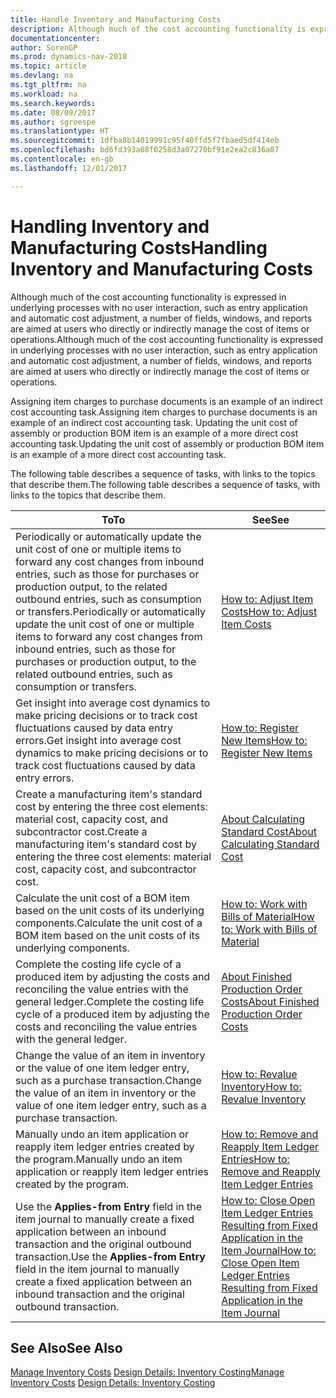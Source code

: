 ```yaml
---
title: Handle Inventory and Manufacturing Costs
description: Although much of the cost accounting functionality is expressed in underlying processes with no user interaction, such as entry application and automatic cost adjustment, a number of fields, windows, and reports are aimed at users who directly or indirectly manage the cost of items or operations.
documentationcenter: 
author: SorenGP
ms.prod: dynamics-nav-2018
ms.topic: article
ms.devlang: na
ms.tgt_pltfrm: na
ms.workload: na
ms.search.keywords: 
ms.date: 08/09/2017
ms.author: sgroespe
ms.translationtype: HT
ms.sourcegitcommit: 1dfba8b14019991c95f40ffd5f7fbaed5df414eb
ms.openlocfilehash: bd6fd393a08f0258d3a07270bf91e2ea2c836a07
ms.contentlocale: en-gb
ms.lasthandoff: 12/01/2017

---
```

# <a name="handling-inventory-and-manufacturing-costs"></a><span data-ttu-id="528f6-103">Handling Inventory and Manufacturing Costs</span><span class="sxs-lookup"><span data-stu-id="528f6-103">Handling Inventory and Manufacturing Costs</span></span>
<span data-ttu-id="528f6-104">Although much of the cost accounting functionality is expressed in underlying processes with no user interaction, such as entry application and automatic cost adjustment, a number of fields, windows, and reports are aimed at users who directly or indirectly manage the cost of items or operations.</span><span class="sxs-lookup"><span data-stu-id="528f6-104">Although much of the cost accounting functionality is expressed in underlying processes with no user interaction, such as entry application and automatic cost adjustment, a number of fields, windows, and reports are aimed at users who directly or indirectly manage the cost of items or operations.</span></span>  

 <span data-ttu-id="528f6-105">Assigning item charges to purchase documents is an example of an indirect cost accounting task.</span><span class="sxs-lookup"><span data-stu-id="528f6-105">Assigning item charges to purchase documents is an example of an indirect cost accounting task.</span></span> <span data-ttu-id="528f6-106">Updating the unit cost of assembly or production BOM item is an example of a more direct cost accounting task.</span><span class="sxs-lookup"><span data-stu-id="528f6-106">Updating the unit cost of assembly or production BOM item is an example of a more direct cost accounting task.</span></span>  

 <span data-ttu-id="528f6-107">The following table describes a sequence of tasks, with links to the topics that describe them.</span><span class="sxs-lookup"><span data-stu-id="528f6-107">The following table describes a sequence of tasks, with links to the topics that describe them.</span></span>   

|<span data-ttu-id="528f6-108">**To**</span><span class="sxs-lookup"><span data-stu-id="528f6-108">**To**</span></span>|<span data-ttu-id="528f6-109">**See**</span><span class="sxs-lookup"><span data-stu-id="528f6-109">**See**</span></span>|  
|------------|-------------|  
|<span data-ttu-id="528f6-110">Periodically or automatically update the unit cost of one or multiple items to forward any cost changes from inbound entries, such as those for purchases or production output, to the related outbound entries, such as consumption or transfers.</span><span class="sxs-lookup"><span data-stu-id="528f6-110">Periodically or automatically update the unit cost of one or multiple items to forward any cost changes from inbound entries, such as those for purchases or production output, to the related outbound entries, such as consumption or transfers.</span></span>|[<span data-ttu-id="528f6-111">How to: Adjust Item Costs</span><span class="sxs-lookup"><span data-stu-id="528f6-111">How to: Adjust Item Costs</span></span>](inventory-how-adjust-item-costs.md)|  
|<span data-ttu-id="528f6-112">Get insight into average cost dynamics to make pricing decisions or to track cost fluctuations caused by data entry errors.</span><span class="sxs-lookup"><span data-stu-id="528f6-112">Get insight into average cost dynamics to make pricing decisions or to track cost fluctuations caused by data entry errors.</span></span>|[<span data-ttu-id="528f6-113">How to: Register New Items</span><span class="sxs-lookup"><span data-stu-id="528f6-113">How to: Register New Items</span></span>](inventory-how-register-new-items.md)|  
|<span data-ttu-id="528f6-114">Create a manufacturing item's standard cost by entering the three cost elements: material cost, capacity cost, and subcontractor cost.</span><span class="sxs-lookup"><span data-stu-id="528f6-114">Create a manufacturing item's standard cost by entering the three cost elements: material cost, capacity cost, and subcontractor cost.</span></span>|[<span data-ttu-id="528f6-115">About Calculating Standard Cost</span><span class="sxs-lookup"><span data-stu-id="528f6-115">About Calculating Standard Cost</span></span>](finance-about-calculating-standard-cost.md)|  
|<span data-ttu-id="528f6-116">Calculate the unit cost of a BOM item based on the unit costs of its underlying components.</span><span class="sxs-lookup"><span data-stu-id="528f6-116">Calculate the unit cost of a BOM item based on the unit costs of its underlying components.</span></span>|[<span data-ttu-id="528f6-117">How to: Work with Bills of Material</span><span class="sxs-lookup"><span data-stu-id="528f6-117">How to: Work with Bills of Material</span></span>](inventory-how-work-BOMs.md)|  
|<span data-ttu-id="528f6-118">Complete the costing life cycle of a produced item by adjusting the costs and reconciling the value entries with the general ledger.</span><span class="sxs-lookup"><span data-stu-id="528f6-118">Complete the costing life cycle of a produced item by adjusting the costs and reconciling the value entries with the general ledger.</span></span>|[<span data-ttu-id="528f6-119">About Finished Production Order Costs</span><span class="sxs-lookup"><span data-stu-id="528f6-119">About Finished Production Order Costs</span></span>](finance-about-finished-production-order-costs.md)|  
|<span data-ttu-id="528f6-120">Change the value of an item in inventory or the value of one item ledger entry, such as a purchase transaction.</span><span class="sxs-lookup"><span data-stu-id="528f6-120">Change the value of an item in inventory or the value of one item ledger entry, such as a purchase transaction.</span></span>|[<span data-ttu-id="528f6-121">How to: Revalue Inventory</span><span class="sxs-lookup"><span data-stu-id="528f6-121">How to: Revalue Inventory</span></span>](inventory-how-revalue-inventory.md)|
|<span data-ttu-id="528f6-122">Manually undo an item application or reapply item ledger entries created by the program.</span><span class="sxs-lookup"><span data-stu-id="528f6-122">Manually undo an item application or reapply item ledger entries created by the program.</span></span>|[<span data-ttu-id="528f6-123">How to: Remove and Reapply Item Ledger Entries</span><span class="sxs-lookup"><span data-stu-id="528f6-123">How to: Remove and Reapply Item Ledger Entries</span></span>](finance-how-to-remove-and-reapply-item-entries.md)|  
|<span data-ttu-id="528f6-124">Use the **Applies-from Entry** field in the item journal to manually create a fixed application between an inbound transaction and the original outbound transaction.</span><span class="sxs-lookup"><span data-stu-id="528f6-124">Use the **Applies-from Entry** field in the item journal to manually create a fixed application between an inbound transaction and the original outbound transaction.</span></span>|[<span data-ttu-id="528f6-125">How to: Close Open Item Ledger Entries Resulting from Fixed Application in the Item Journal</span><span class="sxs-lookup"><span data-stu-id="528f6-125">How to: Close Open Item Ledger Entries Resulting from Fixed Application in the Item Journal</span></span>](finance-how-to-close-open-item-ledger-entries-resulting-from-fixed-application-in-the-item-journal.md)|  

## <a name="see-also"></a><span data-ttu-id="528f6-126">See Also</span><span class="sxs-lookup"><span data-stu-id="528f6-126">See Also</span></span>  
<span data-ttu-id="528f6-127">[Manage Inventory Costs](finance-manage-inventory-costs.md)
[Design Details: Inventory Costing](design-details-inventory-costing.md)</span><span class="sxs-lookup"><span data-stu-id="528f6-127">[Manage Inventory Costs](finance-manage-inventory-costs.md)
[Design Details: Inventory Costing](design-details-inventory-costing.md)</span></span>

